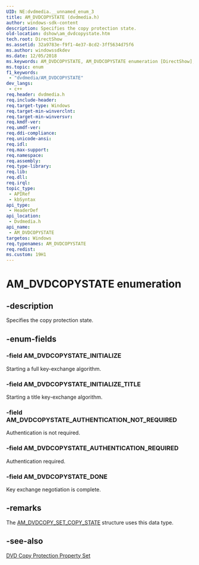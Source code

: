 ```yaml
---
UID: NE:dvdmedia.__unnamed_enum_3
title: AM_DVDCOPYSTATE (dvdmedia.h)
author: windows-sdk-content
description: Specifies the copy protection state.
old-location: dshow\am_dvdcopystate.htm
tech.root: DirectShow
ms.assetid: 32a9783e-f9f1-4e37-8cd2-3ff5634d75f6
ms.author: windowssdkdev
ms.date: 12/05/2018
ms.keywords: AM_DVDCOPYSTATE, AM_DVDCOPYSTATE enumeration [DirectShow], AM_DVDCOPYSTATE_AUTHENTICATION_NOT_REQUIRED, AM_DVDCOPYSTATE_AUTHENTICATION_REQUIRED, AM_DVDCOPYSTATE_DONE, AM_DVDCOPYSTATE_INITIALIZE, AM_DVDCOPYSTATE_INITIALIZE_TITLE, dshow.am_dvdcopystate, dvdmedia/AM_DVDCOPYSTATE, dvdmedia/AM_DVDCOPYSTATE_AUTHENTICATION_NOT_REQUIRED, dvdmedia/AM_DVDCOPYSTATE_AUTHENTICATION_REQUIRED, dvdmedia/AM_DVDCOPYSTATE_DONE, dvdmedia/AM_DVDCOPYSTATE_INITIALIZE, dvdmedia/AM_DVDCOPYSTATE_INITIALIZE_TITLE
ms.topic: enum
f1_keywords: 
 - "dvdmedia/AM_DVDCOPYSTATE"
dev_langs:
 - c++
req.header: dvdmedia.h
req.include-header: 
req.target-type: Windows
req.target-min-winverclnt: 
req.target-min-winversvr: 
req.kmdf-ver: 
req.umdf-ver: 
req.ddi-compliance: 
req.unicode-ansi: 
req.idl: 
req.max-support: 
req.namespace: 
req.assembly: 
req.type-library: 
req.lib: 
req.dll: 
req.irql: 
topic_type:
 - APIRef
 - kbSyntax
api_type:
 - HeaderDef
api_location:
 - Dvdmedia.h
api_name:
 - AM_DVDCOPYSTATE
targetos: Windows
req.typenames: AM_DVDCOPYSTATE
req.redist: 
ms.custom: 19H1
---
```


# AM_DVDCOPYSTATE enumeration


## -description



Specifies the copy protection state.




## -enum-fields




### -field AM_DVDCOPYSTATE_INITIALIZE

Starting a full key-exchange algorithm.


### -field AM_DVDCOPYSTATE_INITIALIZE_TITLE

Starting a title key-exchange algorithm.


### -field AM_DVDCOPYSTATE_AUTHENTICATION_NOT_REQUIRED

Authentication is not required.  


### -field AM_DVDCOPYSTATE_AUTHENTICATION_REQUIRED

Authentication required.


### -field AM_DVDCOPYSTATE_DONE

Key exchange negotiation is complete.


## -remarks



The <a href="https://docs.microsoft.com/windows/desktop/api/dvdmedia/ns-dvdmedia-am_dvdcopy_set_copy_state">AM_DVDCOPY_SET_COPY_STATE</a> structure uses this data type.




## -see-also




<a href="https://docs.microsoft.com/windows/desktop/DirectShow/dvd-copy-protection-property-set">DVD Copy Protection Property Set</a>
 

 

